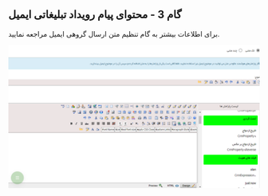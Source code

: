 ﻿## گام 3 -  محتوای پیام رویداد تبلیغاتی ایمیل 



برای اطلاعات بیشتر به   گام تنظیم متن ارسال گروهی ایمیل مراجعه نمایید.    

![](advertising-sendingeventmail-thirdstep.png)
